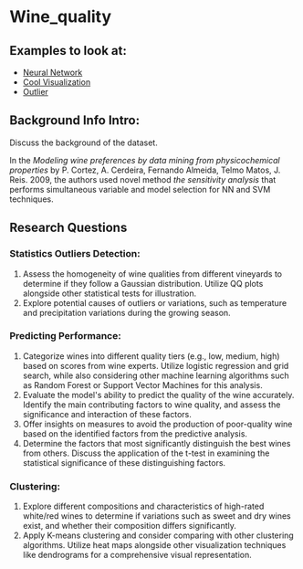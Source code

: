 # Wine_quality

## Examples to look at:
- [Neural Network](https://www.kaggle.com/code/andrecarneiroamaral/wine-quality-classification-neural-networks)
- [Cool Visualization](https://www.kaggle.com/code/qusaybtoush1990/wine-quality)
- [Outlier](https://www.kaggle.com/code/mohitgoyal522/wine-quality-data-analysis-and-prediction)

## Background Info Intro: 

Discuss the background of the dataset.

In the *Modeling wine preferences by data mining from physicochemical properties* by P. Cortez, A. Cerdeira, Fernando Almeida, Telmo Matos, J. Reis. 2009, the authors used novel method *the sensitivity analysis* that performs simultaneous variable and model selection for NN and SVM techniques.


## Research Questions
### Statistics Outliers Detection:
1. Assess the homogeneity of wine qualities from different vineyards to determine if they follow a Gaussian distribution. Utilize QQ plots alongside other statistical tests for illustration.
2. Explore potential causes of outliers or variations, such as temperature and precipitation variations during the growing season.

### Predicting Performance:
1. Categorize wines into different quality tiers (e.g., low, medium, high) based on scores from wine experts. Utilize logistic regression and grid search, while also considering other machine learning algorithms such as Random Forest or Support Vector Machines for this analysis. 
2. Evaluate the model's ability to predict the quality of the wine accurately. Identify the main contributing factors to wine quality, and assess the significance and interaction of these factors. 
3. Offer insights on measures to avoid the production of poor-quality wine based on the identified factors from the predictive analysis. 
4. Determine the factors that most significantly distinguish the best wines from others. Discuss the application of the t-test in examining the statistical significance of these distinguishing factors.


### Clustering:
1. Explore different compositions and characteristics of high-rated white/red wines to determine if variations such as sweet and dry wines exist, and whether their composition differs significantly.
2. Apply K-means clustering and consider comparing with other clustering algorithms. Utilize heat maps alongside other visualization techniques like dendrograms for a comprehensive visual representation.
